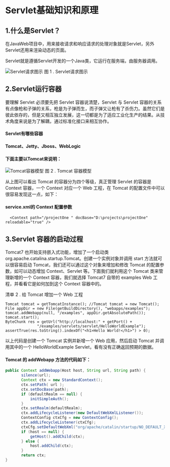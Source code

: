 Servlet基础知识和原理
============================

1.什么是Servlet？
----------------------------
在JavaWeb项目中，用来接收请求和响应请求的处理对象就是Servlet，另外Servlet还用来渲染动态的页面。

Servlet就是遵循Servlet开发的一个Java类，它运行在服务端，由服务器调用。

![Servlet请求图示](https://note.youdao.com/yws/api/personal/file/WEB7c4ac52c46ca27f4847c43aa13bb2d54?method=download&shareKey=35ff81b00bdb9e9b54a26863faa500af)
图 1 . Servlet请求图示

2.Servlet运行容器
----------------------------
要理解 Servlet 必须要先把 Servlet 容器说清楚，Servlet 与 Servlet 容器的关系有点像枪和子弹的关系，枪是为子弹而生，而子弹又让枪有了杀伤力。虽然它们是彼此依存的，但是又相互独立发展，这一切都是为了适应工业化生产的结果。从技术角度来说是为了解耦，通过标准化接口来相互协作。

#### Servlet有哪些容器
#### Tomcat、Jetty、Jboss、WebLogic

#### 下面主要以Tomcat来说明：

![Tomcat容器模型](https://note.youdao.com/yws/api/personal/file/WEB36485f8b01428aa7298b3428af60e6c9?method=download&shareKey=bee41c4bbe6c2a6d62423254d461f4df "Tomcat容器模型")
图 2 . Tomcat 容器模型

从上图可以看出 Tomcat 的容器分为四个等级，真正管理 Servlet 的容器是 Context 容器，一个 Context 对应一个 Web 工程，在 Tomcat 的配置文件中可以很容易发现这一点，如下：

#### service.xml的 Context 配置参数

```
  <Context path="/projectOne " docBase="D:\projects\projectOne"
reloadable="true" />
```

3.Servlet 容器的启动过程
----------------------------
Tomcat7 也开始支持嵌入式功能，增加了一个启动类 org.apache.catalina.startup.Tomcat。创建一个实例对象并调用 start 方法就可以很容易启动 Tomcat，我们还可以通过这个对象来增加和修改 Tomcat 的配置参数，如可以动态增加 Context、Servlet 等。下面我们就利用这个 Tomcat 类来管理新增的一个 Context 容器，我们就选择 Tomcat7 自带的 examples Web 工程，并看看它是如何加到这个 Context 容器中的。

清单 2 . 给 Tomcat 增加一个 Web 工程
```
Tomcat tomcat = getTomcatInstance(); //Tomcat tomcat = new Tomcat();
File appDir = new File(getBuildDirectory(), "webapps/examples"); 
tomcat.addWebapp(null, "/examples", appDir.getAbsolutePath()); 
tomcat.start(); 
ByteChunk res = getUrl("http://localhost:" + getPort() + 
              "/examples/servlets/servlet/HelloWorldExample"); 
assertTrue(res.toString().indexOf("<h1>Hello World!</h1>") > 0);
```

以上代码是创建一个 Tomcat 实例并新增一个 Web 应用，然后启动 Tomcat 并调用其中的一个 HelloWorldExample Servlet，看有没有正确返回预期的数据。

#### Tomcat 的 addWebapp 方法的代码如下：
```java
public Context addWebapp(Host host, String url, String path) { 
       silence(url); 
       Context ctx = new StandardContext(); 
       ctx.setPath( url ); 
       ctx.setDocBase(path); 
       if (defaultRealm == null) { 
           initSimpleAuth(); 
       } 
       ctx.setRealm(defaultRealm); 
       ctx.addLifecycleListener(new DefaultWebXmlListener()); 
       ContextConfig ctxCfg = new ContextConfig(); 
       ctx.addLifecycleListener(ctxCfg); 
       ctxCfg.setDefaultWebXml("org/apache/catalin/startup/NO_DEFAULT_XML"); 
       if (host == null) { 
           getHost().addChild(ctx); 
       } else { 
           host.addChild(ctx); 
       } 
       return ctx; 
}
```

